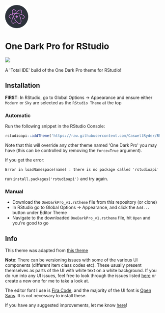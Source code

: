 <span>
    <img src='assets/img/icon-one-dark-pro.png' width='75px'>
</span>

# One Dark Pro for RStudio
![](img/rstudio-onedark.png)

A 'Total IDE' build of the One Dark Pro theme for RStudio!

## Installation

**FIRST**: In RStudio, go to Global Options -> Appearance and ensure either `Modern` or `Sky` are selected as the `RStudio Theme` at the top

### Automatic

Run the following snippet in the RStudio Console:

```r
rstudioapi::addTheme('https://raw.githubusercontent.com/CaswellRyder/RStudio-OneDarkPro-Theme/main/OneDarkPro_v1.rstheme', apply=TRUE, force=TRUE)
```

Note that this will override any other theme named 'One Dark Pro' you may have (this can be controlled by removing the `force=True` argument).

If you get the error:
```rr
Error in loadNamespace(name) : there is no package called 'rstudioapi'
```
run `install.packages('rstudioapi')` and try again.

### Manual

- Download the `OneDarkPro_v1.rstheme` file from this repository (or clone)
- In RStudio go to Global Options -> Appearance, and click the `Add...` button under Editor Theme
- Navigate to the downloaded `OneDarkPro_v1.rstheme` file, hit `Open` and you're good to go

## Info

This theme was adapted from [this theme](https://github.com/johnnybarrels/rstudio-one-dark-pro-theme)

**Note**: There can be versioning issues with some of the various UI components (different item class codes etc). These usually present themselves as parts of the UI with white text on a white background. If you do run into any UI issues, feel free to look through the issues listed [here](https://raw.githubusercontent.com/CaswellRyder/RStudio-OneDarkPro-Theme/issues) or create a new one for me to take a look at.

The editor font I use is [Fira Code](https://github.com/tonsky/FiraCode), and the majority of the UI font is [Open Sans](https://fonts.google.com/specimen/Open+Sans). It is not necessary to install these.

If you have any suggested improvements, let me know [here](https://raw.githubusercontent.com/CaswellRyder/RStudio-OneDarkPro-Theme)!
